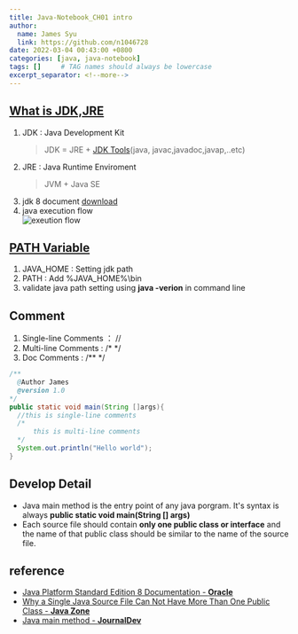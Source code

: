 ```yaml
---
title: Java-Notebook_CH01 intro
author:
  name: James Syu
  link: https://github.com/n1046728
date: 2022-03-04 00:43:00 +0800
categories: [java, java-notebook]
tags: []     # TAG names should always be lowercase
excerpt_separator: <!--more-->
---
```

<!--more-->


## [What is JDK,JRE](https://docs.oracle.com/javase/8/docs/)
1. JDK : Java Development Kit
    > JDK = JRE + [JDK Tools](https://docs.oracle.com/javase/8/docs/technotes/tools/)(java, javac,javadoc,javap,..etc)
2. JRE : Java Runtime Enviroment
    > JVM + Java SE
3. jdk 8 document [download](https://www.oracle.com/java/technologies/javase-jdk8-doc-downloads.html)
4. java execution flow  
![exeution flow](../../assets/img/blog/java-notebook/ch01/java-execution-flow.png)

## [PATH Variable](https://docs.oracle.com/cd/E19683-01/806-4073/userconcept-39855/index.html)
1. JAVA_HOME : Setting jdk path
2. PATH : Add %JAVA_HOME%\bin
3. validate java path setting using **java -verion** in command line

## Comment
1. Single-line Comments ： //
2. Multi-line Comments : /* */
3. Doc Comments : /** */
```java
/**
  @Author James
  @version 1.0
*/
public static void main(String []args){
  //this is single-line comments
  /*
      this is multi-line comments
  */
  System.out.println("Hello world");
}
```


## Develop Detail
* Java main method is the entry point of any java porgram. It's syntax is always **public static void main(String [] args)**
* Each source file should contain **only one public class or interface** and the name of that public class should be similar to the name of the source file.
  
## reference
* [Java Platform Standard Edition 8 Documentation - **Oracle**](https://docs.oracle.com/javase/8/docs/)
* [Why a Single Java Source File Can Not Have More Than One Public Class - **Java Zone**](https://dzone.com/articles/why-single-java-source-file-can-not-have-more-than)
* [Java main method - **JournalDev**](https://www.journaldev.com/12552/public-static-void-main-string-args-java-main-method)

